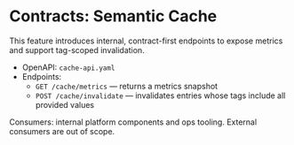# Contracts: Semantic Cache

This feature introduces internal, contract-first endpoints to expose metrics and support tag-scoped invalidation.

- OpenAPI: `cache-api.yaml`
- Endpoints:
  - `GET /cache/metrics` — returns a metrics snapshot
  - `POST /cache/invalidate` — invalidates entries whose tags include all provided values

Consumers: internal platform components and ops tooling. External consumers are out of scope.
